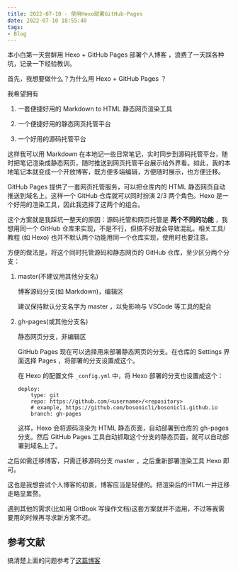 ```yaml
---
title: 2022-07-10 - 使用Hexo部署GitHub-Pages
date: 2022-07-10 18:55:40
tags:
- Blog
---
```

本小白第一天尝鲜用 Hexo + GitHub Pages 部署个人博客 ，浪费了一天踩各种坑，记录一下经验教训。

首先，我想要做什么？为什么用 Hexo + GitHub Pages ？

我希望拥有

1.  一套便捷好用的 Markdown to HTML 静态网页渲染工具

2.  一个便捷好用的静态网页托管平台

3.  一个好用的源码托管平台

这样我可以用 Markdown 在本地记一些日常笔记，实时同步到源码托管平台，随时把笔记渲染成静态网页，随时推送到网页托管平台展示给外界看。如此，我的本地笔记本就变成一个开放博客，既方便多端编辑，方便随时展示，也方便迁移。

GitHub Pages 提供了一套网页托管服务，可以把仓库内的 HTML 静态网页自动推送到域名上。这样一个 GitHub 仓库就可以同时扮演 2/3 两个角色。Hexo 是一个好用的渲染工具，因此我选择了这两个的组合。

这个方案就是我踩坑一整天的原因：源码托管和网页托管是 **两个不同的功能** ，我想用同一个 GitHub 仓库来实现，不是不行，但搞不好就会导致混乱。相关工具/教程 (如 Hexo) 也并不默认两个功能用同一个仓库实现，使用时也要注意。

方便的做法是，将这个同时托管源码和静态网页的 GitHub 仓库，至少区分两个分支：

1.  master(不建议用其他分支名)

    博客源码分支(如 Markdown)，编辑区

    建议保持默认分支名字为 master ，以免影响与 VSCode 等工具的配合

1.  gh-pages(或其他分支名)

    静态网页分支，非编辑区

    GitHub Pages 现在可以选择用来部署静态网页的分支。在仓库的 Settings 界面选择 Pages ，将部署的分支设置成这个。

    在 Hexo 的配置文件 `_config.yml` 中，将 Hexo 部署的分支也设置成这个：

    ```
    deploy:
        type: git
        repo: https://github.com/<username>/<repository>
        # example, https://github.com/bosonicli/bosonicli.github.io
        branch: gh-pages
    ```

    这样，Hexo 会将源码渲染为 HTML 静态页面，自动部署到仓库的 gh-pages 分支。然后 GitHub Pages 工具自动抓取这个分支的静态页面，就可以自动部署到域名上了。

之后如需迁移博客，只需迁移源码分支 master ，之后重新部署渲染工具 Hexo 即可。

这也是我想尝试个人博客的初衷，博客应当是轻便的。把渲染后的HTML一并迁移走略显累赘。

遇到其他的需求(比如用 GitBook 写操作文档)这套方案就并不适用，不过等我需要用的时候再寻求新方案不迟。

## 参考文献

搞清楚上面的问题参考了[这篇博客](https://segmentfault.com/a/1190000017366905)
